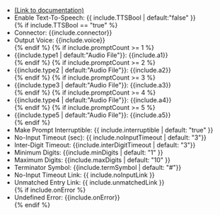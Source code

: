 <ul>
<li><a href="https://help.webex.com/en-us/article/n5595zd/Webex-Contact-Center-Setup-and-Administration-Guide#Cisco_Concept.dita_022710c1-5527-4a8a-9d27-d38b615e1f68" target="_blank">(Link to documentation)</a></li>
<li> Enable Text-To-Speech: {{ include.TTSBool | default:"false" }}</li>
{% if include.TTSBool == "true" %}<li>Connector: {{include.connector}} </li> 
<li>Output Voice: {{include.voice}} </li>  {% endif %}
{% if include.promptCount >= 1 %}<li> {{include.type1 | default:"Audio File"}}: {{include.a1}}</li> {% endif %}
{% if include.promptCount >= 2 %}<li> {{include.type2 | default:"Audio File"}}: {{include.a2}}</li> {% endif %}
{% if include.promptCount >= 3 %}<li> {{include.type3 | default:"Audio File"}}: {{include.a3}}</li> {% endif %}
{% if include.promptCount >= 4 %}<li> {{include.type4 | default:"Audio File"}}: {{include.a4}}</li> {% endif %}
{% if include.promptCount >= 5 %}<li> {{include.type5 | default:"Audio File"}}: {{include.a5}}</li> {% endif %}
<li>Make Prompt Interruptible: {{ include.interruptible | default: "true" }}</li>
<li>No-Input Timeout (sec): {{ include.noInputTimeout | default: "3"}}</li>
<li>Inter-Digit Timeout: {{include.interDigitTimeout | default: "3"}}</li>
<li>Minimum Digits: {{include.minDigits | default: "1" }}</li>
<li>Maximum Digits: {{include.maxDigits | default: "10" }}</li>
<li>Terminator Symbol: {{include.termSymbol | default: "#"}}</li>
<li>No-Input Timeout Link: {{ include.noInputLink  }}</li>
<li>Unmatched Entry Link: {{ include.unmatchedLink }}</li>
{% if include.onError %}<li>Undefined Error: {{include.onError}}</li>{% endif %}
</ul>

<script> (function() {Array.from(document.querySelectorAll("li")).forEach((element) => {element.innerHTML = element.innerHTML.replaceAll("\\","")})})()</script>
